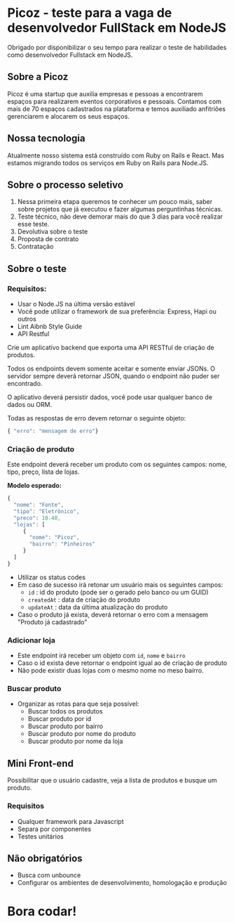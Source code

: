 
# Picoz - teste para a vaga de desenvolvedor FullStack em NodeJS
Obrigado por disponibilizar o seu tempo para realizar o teste de habilidades como desenvolvedor Fullstack em NodeJS.

## Sobre a Picoz
Picoz é uma startup que auxilia empresas e pessoas a encontrarem espaços para realizarem eventos corporativos e pessoais. Contamos com mais de 70 espaços cadastrados na plataforma e temos auxiliado anfitriões gerenciarem e alocarem os seus espaços.

## Nossa tecnologia
Atualmente nosso sistema está construído com Ruby on Rails e React. Mas estamos migrando todos os serviços em Ruby on Rails para Node.JS.

## Sobre o processo seletivo
1. Nessa primeira etapa queremos te conhecer um pouco mais, saber sobre projetos que já executou e fazer algumas perguntinhas técnicas.
2. Teste técnico, não deve demorar mais do que 3 dias para você realizar esse teste.
3. Devolutiva sobre o teste
4. Proposta de contrato
5. Contratação

## Sobre o teste
### Requisitos:
- Usar o Node.JS na última versão estável
- Você pode utilizar o framework de sua preferência: Express, Hapi ou outros
- Lint Aibnb Style Guide
- API Restful

Crie um aplicativo backend que exporta uma API RESTful de criação de produtos.

Todos os endpoints devem somente aceitar e somente enviar JSONs.
O servidor sempre deverá retornar JSON, quando o endpoint não puder ser encontrado.

O aplicativo deverá persistir dados, você pode usar qualquer banco de dados ou ORM.

Todas as respostas de erro devem retornar o seguinte objeto:

```javascript
{ "erro": "mensagem de erro"}
```

### Criação de produto
Este endpoint deverá receber um produto com os seguintes campos: nome, tipo, preço, lista de lojas.

**Modelo esperado:**

```javascript
{ 
  "nome": "Fonte",
  "tipo": "Eletrônico",
  "preco": 10.40,
  "lojas": [
     {
       "nome": "Picoz",
       "bairro": "Pinheiros"
     }
  ]
}
```

- Utilizar os status codes
- Em caso de sucesso irá retonar um usuário mais os seguintes campos:
  - `id` : id do produto (pode ser o gerado pelo banco ou um GUID)
  - `createdAt` : data de criação do produto
  - `updateAt` : data da última atualização do produto
 - Caso o produto já exista, deverá retornar o erro com a mensagem "Produto já cadastrado"
 
### Adicionar loja
 - Este endpoint irá receber um objeto com `id`, `nome` e `bairro`
 - Caso o id exista deve retornar o endpoint igual ao de criação de produto
 - Não pode existir duas lojas com o mesmo nome no meso bairro.
 
### Buscar produto
- Organizar as rotas para que seja possível:
  - Buscar todos os produtos
  - Buscar produto por id
  - Buscar produto por bairro
  - Buscar produto por nome do produto
  - Buscar produto por nome da loja
  
## Mini Front-end
Possibilitar que o usuário cadastre, veja a lista de produtos e busque um produto.
 
### Requisitos
- Qualquer framework para Javascript
- Separa por componentes
- Testes unitários

## Não obrigatórios
- Busca com unbounce
- Configurar os ambientes de desenvolvimento, homologação e produção

# Bora codar!
